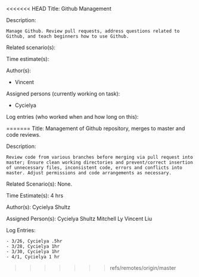 <<<<<<< HEAD
Title: Github Management

Description:

	Manage Github. Review pull requests, address questions related to
	Github, and teach beginners how to use Github.
  
Related scenario(s):

  
  
Time estimate(s):



Author(s):

  - Vincent

Assigned persons (currently working on task):

  - Cycielya

Log entries (who worked when and how long on this):

=======
Title: Management of Github repository, merges to master and code reviews.

Description:

    Review code from various branches before merging via pull request into master; Ensure clean working directories and prevent/correct insertion of unnecessary files, inconsistent code, errors and conflicts into master. Adjust permissions and code arrangements as necessary.

Related Scenario(s):
    None.

Time Estimate(s):
    4 hrs

Author(s):
    Cycielya Shultz

Assigned Person(s):
    Cycielya Shultz
    Mitchell Ly
    Vincent Liu

Log Entries:

    - 3/26, Cycielya .5hr
    - 3/28, Cycielya 1hr
    - 3/30, Cycielya 1hr
    - 4/1, Cycielya 1 hr
>>>>>>> refs/remotes/origin/master
